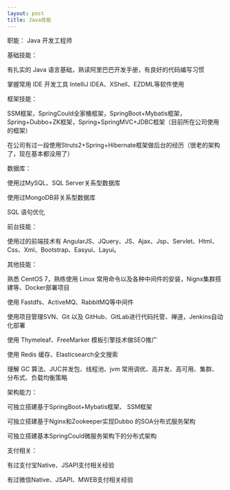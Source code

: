 ```yaml
---
layout: post
title: Java技能
---
```

职能：  Java 开发工程师

基础技能：

 有扎实的 Java 语言基础，熟读阿里巴巴开发手册，有良好的代码编写习惯

 掌握常用 IDE 开发工具 IntelliJ IDEA、XShell、EZDML等软件使用

框架技能：

 SSM框架，SpringCould全家桶框架，SpringBoot+Mybatis框架，Spring+Dubbo+ZK框架，Spring+SpringMVC+JDBC框架（目前所在公司使用的框架）
 
 在公司有过一段使用Struts2+Spring+Hibernate框架做后台的经历（很老的架构了，现在基本都没用了）

数据库：

 使用过MySQL、SQL Server关系型数据库
 
 使用过MongoDB非关系型数据库
 
 SQL 语句优化

前台技能：

 使用过的前端技术有 AngularJS、JQuery、JS、Ajax、Jsp、Servlet、Html、Css、Xml、Bootstrap、Easyui、Layui。

其他技能：

 熟悉 CentOS 7，熟练使用 Linux 常用命令以及各种中间件的安装，Nignx集群搭建等、Docker部署项目
 
 使用 Fastdfs、ActiveMQ、RabbitMQ等中间件

 使用项目管理SVN、Git 以及 GitHub、GitLab进行代码托管、禅道，Jenkins自动化部署

 使用 Thymeleaf、FreeMarker 模板引擎技术做SEO推广
 
 使用 Redis 缓存、Elasticsearch全文搜索

 理解 GC 算法、JUC并发包、线程池、jvm 常用调优、高并发、高可用、集群、分布式、负载均衡策略
 
 架构能力：
 
 可独立搭建基于SpringBoot+Mybatis框架、 SSM框架
 
 可独立搭建基于Nginx和Zookeeper实现Dubbo 的SOA分布式服务架构
 
 可独立搭建基本SpringCould微服务架构下的分布式架构
 
 支付相关：
 
 有过支付宝Native、JSAPI支付相关经验
 
 有过微信Native、JSAPI、MWEB支付相关经验





